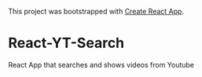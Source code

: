 This project was bootstrapped with [Create React App](https://github.com/facebookincubator/create-react-app).


# React-YT-Search

React App that searches and shows videos from Youtube
